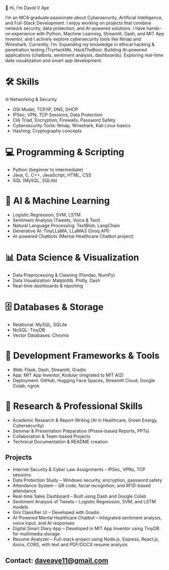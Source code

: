 👋 Hi, I'm David V Aye

I’m an MCA graduate passionate about Cybersecurity, Artificial Intelligence, and Full-Stack Development.
I enjoy working on projects that combine network security, data protection, and AI-powered solutions.
I have hands-on experience with Python, Machine Learning, Streamlit, Dash, and MIT App Inventor, and I actively explore cybersecurity tools like Nmap and Wireshark.
Currently, I’m:
Expanding my knowledge in ethical hacking & penetration testing (TryHackMe, HackTheBox).
Building AI-powered applications (chatbots, sentiment analysis, dashboards).
Exploring real-time data visualization and smart app development.

# 🛠 Skills
🌐 Networking & Security
- OSI Model, TCP/IP, DNS, DHCP
- IPSec, VPN, TCP Sessions, Data Protection
- CIA Triad, Encryption, Firewalls, Password Safety
- Cybersecurity Tools: Nmap, Wireshark, Kali Linux basics
- Hashing, Cryptography concepts

# 💻 Programming & Scripting
- Python (beginner to intermediate)
- Java, C, C++, JavaScript, HTML, CSS
- SQL (MySQL, SQLite)

# 🤖 AI & Machine Learning
- Logistic Regression, SVM, LSTM
- Sentiment Analysis (Tweets, Voice & Text)
- Natural Language Processing: TextBlob, LangChain
- Generative AI: TinyLLaMA, LLaMA3 (Groq API)
- AI-powered Chatbots (Mental Healthcare Chatbot project)

# 📊 Data Science & Visualization
- Data Preprocessing & Cleaning (Pandas, NumPy)
- Data Visualization: Matplotlib, Plotly, Dash
- Real-time dashboards & reporting

# 🗄 Databases & Storage
- Relational: MySQL, SQLite
- NoSQL: TinyDB
- Vector Databases: Chroma

# 🌱 Development Frameworks & Tools
- Web: Flask, Dash, Streamlit, Gradio
- App: MIT App Inventor, Kodular (migrated to MIT AI2)
- Deployment: GitHub, Hugging Face Spaces, Streamlit Cloud, Google Colab, ngrok

# 📑 Research & Professional Skills
- Academic Research & Report Writing (AI in Healthcare, Green Energy, Cybersecurity)
- Seminar & Presentation Preparation (Phase-based Reports, PPTs)
- Collaboration & Team-based Projects
- Technical Documentation & README creation

## Projects
-  Internet Security & Cyber Law Assignments – IPSec, VPNs, TCP sessions
-  Data Protection Study – Windows security, encryption, password safety
-  Attendance System – QR code, facial recognition, and RFID-based attendance
-  Real-time Sales Dashboard – Built using Dash and Google Colab
-  Sentiment Analysis of Tweets – Logistic Regression, SVM, and LSTM models
-  Gini Classifier UI – Developed with Gradio
-  AI-Powered Mental Healthcare Chatbot – Integrated sentiment analysis, voice input, and AI responses
-  Digital Smart Diary App – Developed in MIT App Inventor using TinyDB for multimedia storage
-  Resume Analyzer – Full-stack project using Node.js, Express, React.js, Axios, CORS, with text and PDF/DOCX resume analysis
  
## Contact: daveaye11@gmail.com
